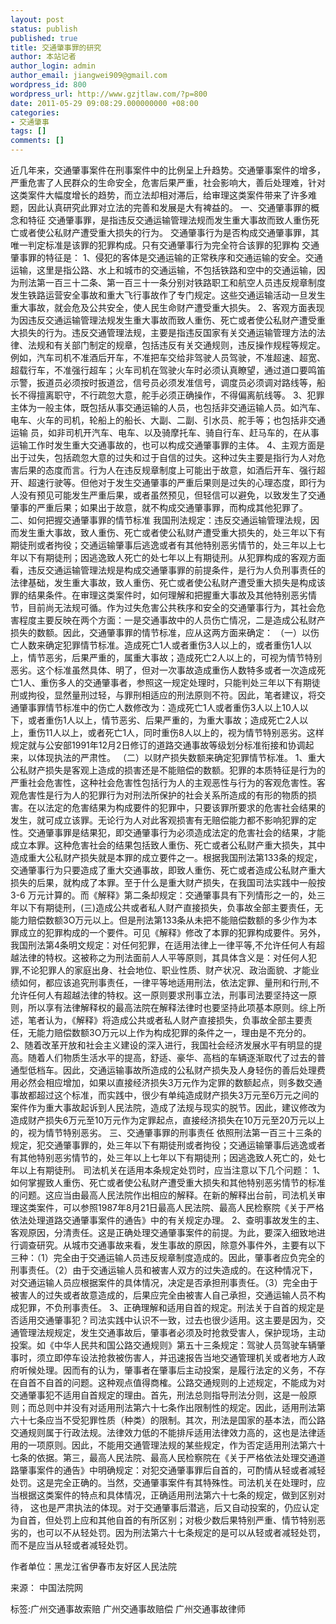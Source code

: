 ```yaml
---
layout: post
status: publish
published: true
title: 交通肇事罪的研究
author: 本站记者
author_login: admin
author_email: jiangwei909@gmail.com
wordpress_id: 800
wordpress_url: http://www.gzjtlaw.com/?p=800
date: 2011-05-29 09:08:29.000000000 +08:00
categories:
- 交通肇事
tags: []
comments: []
---
```

近几年来，交通肇事案件在刑事案件中的比例呈上升趋势。交通肇事案件的增多，严重危害了人民群众的生命安全，危害后果严重，社会影响大，善后处理难，针对这类案件大幅度增长的趋势，而立法却相对滞后，给审理这类案件带来了许多难题，因此认真研究此罪对立法的完善和发展是大有裨益的。一、交通肇事罪的概念和特征 交通肇事罪，是指违反交通运输管理法规而发生重大事故而致人重伤死亡或者使公私财产遭受重大损失的行为。 交通肇事行为是否构成交通肇事罪，其唯一判定标准是该罪的犯罪构成。只有交通肇事行为完全符合该罪的犯罪构 交通肇事罪的特征是： 1、侵犯的客体是交通运输的正常秩序和交通运输的安全。交通运输，这里是指公路、水上和城市的交通运输，不包括铁路和空中的交通运输，因为刑法第一百三十二条、第一百三十一条分别对铁路职工和航空人员违反规章制度发生铁路运营安全事故和重大飞行事故作了专门规定。这些交通运输活动一旦发生重大事故，就会危及公共安全，使人民生命财产遭受重大损失。 2、客观方面表现为因违反交通运输管理法规发生重大事故而致人重伤、死亡或者使公私财产遭受重大损失的行为。违反交通管理法规，主要是指违反国家有关交通运输管理方法的法律、法规和有关部门制定的规章，包括违反有关交通规则，违反操作规程等规定。例如，汽车司机不准酒后开车，不准把车交给非驾驶人员驾驶，不准超速、超宽、超载行车，不准强行超车；火车司机在驾驶火车时必须认真瞭望，通过道口要鸣笛示警，扳道员必须按时扳道岔，信号员必须发准信号，调度员必须调对路线等，船长不得擅离职守，不行疏忽大意，舵手必须正确操作，不得偏离航线等。 3、犯罪主体为一般主体，既包括从事交通运输的人员，也包括非交通运输人员。如汽车、电车、火车的司机，轮船上的船长、大副、二副、引水员、舵手等；也包括非交通运输 员，如非司机开汽车、电车、以及骑摩托车、骑自行车、赶马车的，在从事运输工作时发生重大交通事故的，也可以构成交通肇事罪的主体。 4、主观方面是出于过失，包括疏忽大意的过失和过于自信的过失。这种过失主要是指行为人对危害后果的态度而言。行为人在违反规章制度上可能出于故意，如酒后开车、强行超开、超速行驶等。但他对于发生交通肇事的严重后果则是过失的心理态度，即行为人没有预见可能发生严重后果，或者虽然预见，但轻信可以避免，以致发生了交通肇事的严重后果；如果出于故意，就不构成交通肇事罪，而构成其他犯罪了。 二、如何把握交通肇事罪的情节标准 我国刑法规定：违反交通运输管理法规，因而发生重大事故，致人重伤、死亡或者使公私财产遭受重大损失的，处三年以下有期徒刑或者拘役；交通运输肇事后逃逸或者有其他特别恶劣情节的，处三年以上七年以下有期徒刑；因逃逸致人死亡的处七年以上有期徒刑。从犯罪构成的客观方面看，违反交通运输管理法规是构成交通肇事罪的前提条件，是行为人负刑事责任的法律基础，发生重大事故，致人重伤、死亡或者使公私财产遭受重大损失是构成该罪的结果条件。在审理这类案件时，如何理解和把握重大事故及其他特别恶劣情节，目前尚无法规可循。作为过失危害公共秩序和安全的交通肇事行为，其社会危害程度主要反映在两个方面：一是交通事故中的人员伤亡情况，二是造成公私财产损失的数额。因此，交通肇事罪的情节标准，应从这两方面来确定： （一）以伤亡人数来确定犯罪情节标准。造成死亡1人或者重伤3人以上的，或者重伤1人以上，情节恶劣，后果严重的，属重大事故；造成死亡2人以上的，可视为情节特别恶劣。这个标准虽然具体、明了，但对一次事故造成重伤人数特多或者一次造成死亡1人、重伤多人的交通肇事者，参照这一规定处理时，只能判处三年以下有期徒刑或拘役，显然量刑过轻，与罪刑相适应的刑法原则不符。因此，笔者建议，将交通肇事罪情节标准中的伤亡人数修改为：造成死亡1人或者重伤3人以上10人以下，或者重伤1人以上，情节恶劣、后果严重的，为重大事故；造成死亡2人以上，重伤11人以上，或者死亡1人，同时重伤8人以上的，视为情节特别恶劣。这样规定就与公安部1991年12月2日修订的道路交通事故等级划分标准衔接和协调起来，以体现执法的严肃性。 （二）以财产损失数额来确定犯罪情节标准。 1、重大公私财产损失是客观上造成的损害还是不能赔偿的数额。犯罪的本质特征是行为的严重社会危害性，这种社会危害性包括行为人的主观恶性与行为的客观危害性。客观危害性是行为人的犯罪行为对刑法所保护的社会关系所造成的有形的物质的损害。在以法定的危害结果为构成要件的犯罪中，只要该罪所要求的危害社会结果的发生，就可成立该罪。无论行为人对此客观损害有无赔偿能力都不影响犯罪的定性。交通肇事罪是结果犯，即交通肇事行为必须造成法定的危害社会的结果，才能成立本罪。这种危害社会的结果包括致人重伤、死亡或者公私财产重大损失，其中造成重大公私财产损失就是本罪的成立要件之一。根据我国刑法第133条的规定，交通肇事行为只要造成了重大交通事故，即致人重伤、死亡或者造成公私财产重大损失的后果，就构成了本罪。至于什么是重大财产损失，在我国司法实践中一般按 3-6 万元计算的。而《解释》第二条却规定：交通肇事具有下列情形之一的，处三年以下有期徒刑，(三)造成公共或者私人财产直接损失，负事故全部主要责任，无能力赔偿数额3O万元以上。但是刑法第133条从未把不能赔偿数额的多少作为本罪成立的犯罪构成的一个要件。可见《解释》修改了本罪的犯罪构成要件。另外，我国刑法第4条明文规定：对任何犯罪，在适用法律上一律平等,不允许任何人有超越法律的特权。这被称之为刑法面前人人平等原则，其具体含义是：对任何人犯罪,不论犯罪人的家庭出身、社会地位、职业性质、财产状况、政治面貌、才能业绩如何，都应该追究刑事责任，一律平等地适用刑法，依法定罪、量刑和行刑,不允许任何人有超越法律的特权。这一原则要求刑事立法，刑事司法要坚持这一原则，所以享有法律解释权的最高法院在解释法律时也要坚持此项基本原则。综上所述，笔者认为，《解释》将造成公共或者私人财产直接损失，负事故全部主要责任，无能力赔偿数额3O万元以上作为构成犯罪的条件之一，理由是不充分的。 2、随着改革开放和社会主义建设的深入进行，我国社会经济发展水平有明显的提高。随着人们物质生活水平的提高，舒适、豪华、高档的车辆逐渐取代了过去的普通型低档车。因此，交通运输事故所造成的公私财产损失及人身轻伤的善后处理费用必然会相应增加，如果以直接经济损失3万元作为定罪的数额起点，则多数交通事故都超过这个标准，而实践中，很少有单纯造成财产损失3万元至6万元之间的案件作为重大事故起诉到人民法院，造成了法规与现实的脱节。因此，建议修改为造成财产损失6万元至10万元作为定罪起点，直接经济损失在10万元至20万元以上的，视为情节特别恶劣。 三、交通肇事罪的刑事责任 依照刑法第一百三十三条的规定，犯交通肇事罪的，处三年以下有期徒刑或者拘役；交通运输肇事后逃逸或者有其他特别恶劣情节的，处三年以上七年以下有期徒刑；因逃逸致人死亡的，处七年以上有期徒刑。 司法机关在适用本条规定处罚时，应当注意以下几个问题： 1、如何掌握致人重伤、死亡或者使公私财产遭受重大损失和其他特别恶劣情节的标准的问题。这应当由最高人民法院作出相应的解释。在新的解释出台前，司法机关审理这类案件，可以参照1987年8月21日最高人民法院、最高人民检察院《关于严格依法处理道路交通肇事案件的通告》中的有关规定办理。 2、查明事故发生的主、客观原因，分清责任。这是正确处理交通肇事案件的前提。为此，要深入细致地进行调查研究。从城市交通事故来看，发生事故的原因，除意外事件外，主要有以下三种：（1）完全由于交通运输人员违反规章制度造成的。因此，肇事者应负完全的刑事责任。（2）由于交通运输人员和被害人双方的过失造成的。在这种情况下，对交通运输人员应根据案件的具体情况，决定是否承担刑事责任。（3）完全由于被害人的过失或者故意造成的，后果应完全由被害人自己承担，交通运输人员不构成犯罪，不负刑事责任。 3、正确理解和适用自首的规定。刑法关于自首的规定是否适用交通肇事犯？司法实践中认识不一致，过去也很少适用。这主要是因为，交通管理法规规定，发生交通事故后，肇事者必须及时抢救受害人，保护现场，主动投案。如《中华人民共和国公路交通规则》第五十三条规定：驾驶人员驾驶车辆肇事时，须立即停车设法抢救被伤害人，并迅速报告当地交通管理机关或者地方人政府听候处理。因而有的认为，肇事者在肇事后主动投案，是履行法定的义务，不存在自首不自首的问题。这种观点值得商榷。公路交通规则的上述规定，不能成为对交通肇事犯不适用自首规定的理由。首先，刑法总则指导刑法分则，这是一般原则；而总则中并没有对适用刑法第六十七条作出限制性的规定。因此，适用刑法第六十七条应当不受犯罪性质（种类）的限制。其次，刑法是国家的基本法，而公路交通规则属于行政法规。法律效力低的不能排斥适用法律效力高的，这也是法律适用的一项原则。因此，不能用交通管理法规的某些规定，作为否定适用刑法第六十七条的依据。第三，最高人民法院、最高人民检察院在《关于严格依法处理交通道路肇事案件的通告》中明确规定：对犯交通肇事罪后自首的，可酌情从轻或者减轻处罚。这是完全正确的。当然，交通肇事案件有其特殊性。司法机关在处理时，应当根据这类案件的特点和具体情况，正确适用刑法第六十七条的规定，做到区别对待， 这也是严肃执法的体现。对于交通肇事后潜逃，后又自动投案的，仍应认定为自首，但处罚上应和其他自首的有所区别；对极少数后果特别严重、情节特别恶劣的，也可以不从轻处罚。因为刑法第六十七条规定的是可以从轻或者减轻处罚，而不是应当从轻或者减轻处罚。 作者单位：黑龙江省伊春市友好区人民法院 来源： 中国法院网 标签:广州交通事故索赔 广州交通事故赔偿 广州交通事故律师

